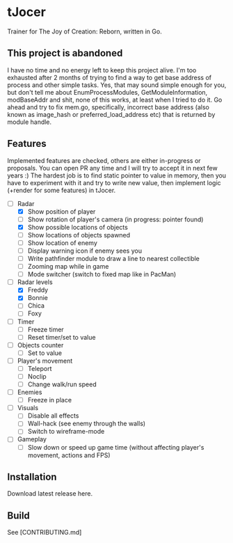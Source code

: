 # tJocer

Trainer for The Joy of Creation: Reborn, written in Go.

## This project is abandoned

I have no time and no energy left to keep this project alive. I'm too exhausted after 2 months of trying to find a way to get base address of process and other simple tasks. Yes, that may sound simple enough for you, but don't tell me about EnumProcessModules, GetModuleInformation, modBaseAddr and shit, none of this works, at least when I tried to do it. Go ahead and try to fix mem.go, specifically, incorrect base address (also known as image_hash or preferred_load_address etc) that is returned by module handle.

## Features

Implemented features are checked, others are either in-progress or proposals. You can open PR any time and I will try to accept it in next few years :) The hardest job is to find static pointer to value in memory, then you have to experiment with it and try to write new value, then implement logic (+render for some features) in tJocer.

- [ ] Radar
  - [x] Show position of player
  - [ ] Show rotation of player's camera (in progress: pointer found)
  - [x] Show possible locations of objects
  - [ ] Show locations of objects spawned
  - [ ] Show location of enemy
  - [ ] Display warning icon if enemy sees you
  - [ ] Write pathfinder module to draw a line to nearest collectible
  - [ ] Zooming map while in game
  - [ ] Mode switcher (switch to fixed map like in PacMan)
- [ ] Radar levels
  - [x] Freddy
  - [x] Bonnie
  - [ ] Chica
  - [ ] Foxy
- [ ] Timer
  - [ ] Freeze timer
  - [ ] Reset timer/set to value
- [ ] Objects counter
  - [ ] Set to value
- [ ] Player's movement
  - [ ] Teleport
  - [ ] Noclip
  - [ ] Change walk/run speed
- [ ] Enemies
  - [ ] Freeze in place
- [ ] Visuals
  - [ ] Disable all effects
  - [ ] Wall-hack (see enemy through the walls)
  - [ ] Switch to wireframe-mode
- [ ] Gameplay
  - [ ] Slow down or speed up game time (without affecting player's movement, actions and FPS)

## Installation

Download latest release here.

## Build

See [CONTRIBUTING.md]